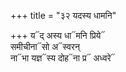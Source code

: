 +++
title = "३२ यदस्य धामनि"

+++
य᳓द् अस्य धा᳓मनि प्रिये᳓  
समीचीना᳓सो अ᳓स्वरन्  
ना᳓भा यज्ञ᳓स्य दोह᳓ना प्र᳓ अध्वरे᳓